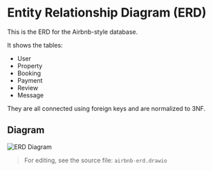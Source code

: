 # Entity Relationship Diagram (ERD)

This is the ERD for the Airbnb-style database.

It shows the tables:
- User
- Property
- Booking
- Payment
- Review
- Message

They are all connected using foreign keys and are normalized to 3NF.

## Diagram

![ERD Diagram](./air-bnb-erd.png)

> For editing, see the source file: `airbnb-erd.drawio`
